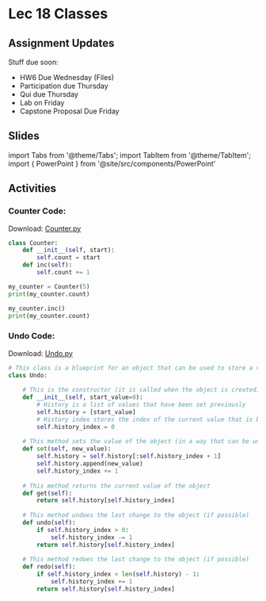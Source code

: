 # Lec 18 Classes

## Assignment Updates

Stuff due soon:

- HW6 Due Wednesday (Files)
- Participation due Thursday
- Qui due Thursday
- Lab on Friday
- Capstone Proposal Due Friday

## Slides

import Tabs from '@theme/Tabs';
import TabItem from '@theme/TabItem';
import { PowerPoint } from '@site/src/components/PowerPoint'

<Tabs>
  <TabItem value="Section 2, 3, 4, 5" label="Section 2, 3, 4, 5" default>
    <PowerPoint lec_src={require('./Lecture_18.pptx').default}/>
  </TabItem>
  <TabItem value="Section 1, 6" label="Section 1, 6" default>
    <PowerPoint lec_src={require('./Lecture_18_Cole.pptx').default}/>
  </TabItem>
</Tabs>

## Activities

### Counter Code:
Download: [Counter.py](Counter.py)
```py live_py title=Counter.py
class Counter:
    def __init__(self, start):
        self.count = start
    def inc(self):
        self.count += 1

my_counter = Counter(5)
print(my_counter.count)

my_counter.inc()
print(my_counter.count)
```

### Undo Code:
Download: [Undo.py](Undo.py)
```py live_py title=Undo.py
# This class is a blueprint for an object that can be used to store a value that can be changed and undone
class Undo:
    
    # This is the constructor (it is called when the object is created)
    def __init__(self, start_value=0):
        # History is a list of values that have been set previously
        self.history = [start_value]
        # History index stores the index of the current value that is being used
        self.history_index = 0
        
    # This method sets the value of the object (in a way that can be undone)
    def set(self, new_value):
        self.history = self.history[:self.history_index + 1]
        self.history.append(new_value)
        self.history_index += 1
        
    # This method returns the current value of the object
    def get(self):
        return self.history[self.history_index]
        
    # This method undoes the last change to the object (if possible)
    def undo(self):
        if self.history_index > 0:
            self.history_index -= 1
        return self.history[self.history_index]
    
    # This method redoes the last change to the object (if possible)
    def redo(self):      
        if self.history_index < len(self.history) - 1:
            self.history_index += 1
        return self.history[self.history_index]
```
